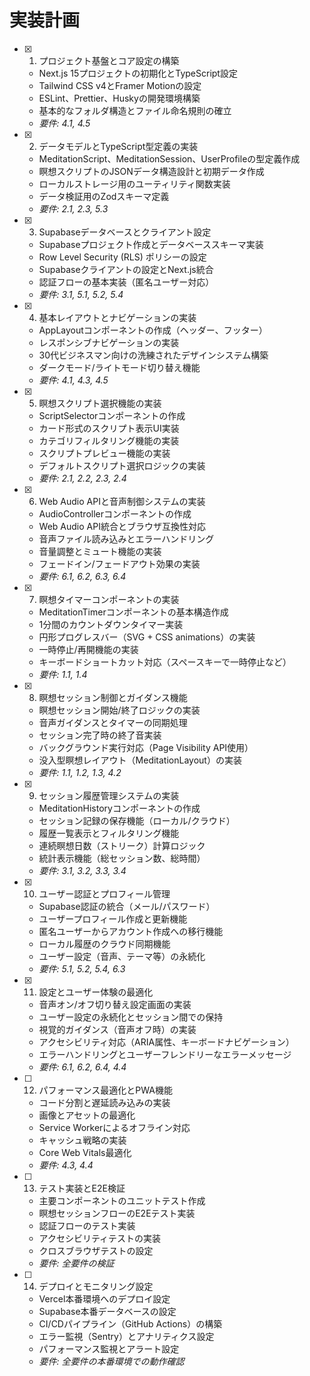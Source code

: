 # 実装計画

- [x] 1. プロジェクト基盤とコア設定の構築
  - Next.js 15プロジェクトの初期化とTypeScript設定
  - Tailwind CSS v4とFramer Motionの設定
  - ESLint、Prettier、Huskyの開発環境構築
  - 基本的なフォルダ構造とファイル命名規則の確立
  - _要件: 4.1, 4.5_

- [x] 2. データモデルとTypeScript型定義の実装
  - MeditationScript、MeditationSession、UserProfileの型定義作成
  - 瞑想スクリプトのJSONデータ構造設計と初期データ作成
  - ローカルストレージ用のユーティリティ関数実装
  - データ検証用のZodスキーマ定義
  - _要件: 2.1, 2.3, 5.3_

- [x] 3. Supabaseデータベースとクライアント設定
  - Supabaseプロジェクト作成とデータベーススキーマ実装
  - Row Level Security (RLS) ポリシーの設定
  - Supabaseクライアントの設定とNext.js統合
  - 認証フローの基本実装（匿名ユーザー対応）
  - _要件: 3.1, 5.1, 5.2, 5.4_

- [x] 4. 基本レイアウトとナビゲーションの実装
  - AppLayoutコンポーネントの作成（ヘッダー、フッター）
  - レスポンシブナビゲーションの実装
  - 30代ビジネスマン向けの洗練されたデザインシステム構築
  - ダークモード/ライトモード切り替え機能
  - _要件: 4.1, 4.3, 4.5_

- [x] 5. 瞑想スクリプト選択機能の実装
  - ScriptSelectorコンポーネントの作成
  - カード形式のスクリプト表示UI実装
  - カテゴリフィルタリング機能の実装
  - スクリプトプレビュー機能の実装
  - デフォルトスクリプト選択ロジックの実装
  - _要件: 2.1, 2.2, 2.3, 2.4_

- [x] 6. Web Audio APIと音声制御システムの実装
  - AudioControllerコンポーネントの作成
  - Web Audio API統合とブラウザ互換性対応
  - 音声ファイル読み込みとエラーハンドリング
  - 音量調整とミュート機能の実装
  - フェードイン/フェードアウト効果の実装
  - _要件: 6.1, 6.2, 6.3, 6.4_

- [x] 7. 瞑想タイマーコンポーネントの実装
  - MeditationTimerコンポーネントの基本構造作成
  - 1分間のカウントダウンタイマー実装
  - 円形プログレスバー（SVG + CSS animations）の実装
  - 一時停止/再開機能の実装
  - キーボードショートカット対応（スペースキーで一時停止など）
  - _要件: 1.1, 1.4_

- [x] 8. 瞑想セッション制御とガイダンス機能
  - 瞑想セッション開始/終了ロジックの実装
  - 音声ガイダンスとタイマーの同期処理
  - セッション完了時の終了音実装
  - バックグラウンド実行対応（Page Visibility API使用）
  - 没入型瞑想レイアウト（MeditationLayout）の実装
  - _要件: 1.1, 1.2, 1.3, 4.2_

- [x] 9. セッション履歴管理システムの実装
  - MeditationHistoryコンポーネントの作成
  - セッション記録の保存機能（ローカル/クラウド）
  - 履歴一覧表示とフィルタリング機能
  - 連続瞑想日数（ストリーク）計算ロジック
  - 統計表示機能（総セッション数、総時間）
  - _要件: 3.1, 3.2, 3.3, 3.4_

- [x] 10. ユーザー認証とプロフィール管理
  - Supabase認証の統合（メール/パスワード）
  - ユーザープロフィール作成と更新機能
  - 匿名ユーザーからアカウント作成への移行機能
  - ローカル履歴のクラウド同期機能
  - ユーザー設定（音声、テーマ等）の永続化
  - _要件: 5.1, 5.2, 5.4, 6.3_

- [x] 11. 設定とユーザー体験の最適化
  - 音声オン/オフ切り替え設定画面の実装
  - ユーザー設定の永続化とセッション間での保持
  - 視覚的ガイダンス（音声オフ時）の実装
  - アクセシビリティ対応（ARIA属性、キーボードナビゲーション）
  - エラーハンドリングとユーザーフレンドリーなエラーメッセージ
  - _要件: 6.1, 6.2, 6.4, 4.4_

- [ ] 12. パフォーマンス最適化とPWA機能
  - コード分割と遅延読み込みの実装
  - 画像とアセットの最適化
  - Service Workerによるオフライン対応
  - キャッシュ戦略の実装
  - Core Web Vitals最適化
  - _要件: 4.3, 4.4_

- [ ] 13. テスト実装とE2E検証
  - 主要コンポーネントのユニットテスト作成
  - 瞑想セッションフローのE2Eテスト実装
  - 認証フローのテスト実装
  - アクセシビリティテストの実装
  - クロスブラウザテストの設定
  - _要件: 全要件の検証_

- [ ] 14. デプロイとモニタリング設定
  - Vercel本番環境へのデプロイ設定
  - Supabase本番データベースの設定
  - CI/CDパイプライン（GitHub Actions）の構築
  - エラー監視（Sentry）とアナリティクス設定
  - パフォーマンス監視とアラート設定
  - _要件: 全要件の本番環境での動作確認_